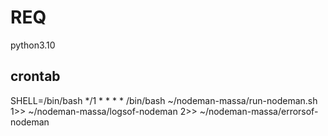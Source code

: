 # REQ  
python3.10

## crontab  
SHELL=/bin/bash
*/1 * * * * /bin/bash ~/nodeman-massa/run-nodeman.sh 1>> ~/nodeman-massa/logsof-nodeman 2>> ~/nodeman-massa/errorsof-nodeman


